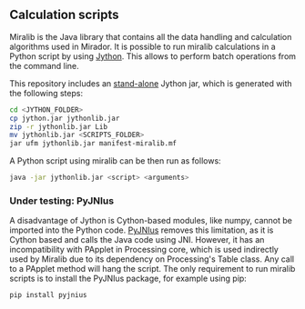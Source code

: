 ## Calculation scripts

Miralib is the Java library that contains all the data handling and calculation algorithms
used in Mirador. It is possible to run miralib calculations in a Python script by using 
[Jython](http://www.jython.org/). This allows to perform batch operations from the command line.

This repository includes an [stand-alone](https://wiki.python.org/jython/JythonFaq/DistributingJythonScripts) 
Jython jar, which is generated with the following steps:

```bash
cd <JYTHON_FOLDER>
cp jython.jar jythonlib.jar
zip -r jythonlib.jar Lib
mv jythonlib.jar <SCRIPTS_FOLDER>
jar ufm jythonlib.jar manifest-miralib.mf
```

A Python script using miralib can be then run as follows:

```bash
java -jar jythonlib.jar <script> <arguments>
```

### Under testing: PyJNIus

A disadvantage of Jython is Cython-based modules, like numpy, cannot be imported into the Python code.
[PyJNIus](https://github.com/kivy/pyjnius) removes this limitation, as it is Cython based and calls 
the Java code using JNI. However, it has an incompatibility with PApplet in Processing core, 
which is used indirectly used by Miralib due to its dependency on Processing's Table class. Any call
to a PApplet method will hang the script. The only requirement to run miralib scripts is to 
install the PyJNIus package, for example using pip:

```bash
pip install pyjnius
```
